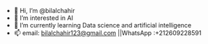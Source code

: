 - 👋 Hi, I’m @bilalchahir
- 👀 I’m interested in AI
- 🌱 I’m currently learning Data science and artificial intelligence 
- 📫 email: bilalchahir123@gmail.com ||WhatsApp :+212609228591

<!---
bilalchahir/bilalchahir is a ✨ special ✨ repository because its `README.md` (this file) appears on your GitHub profile.
You can click the Preview link to take a look at your changes.
--->
